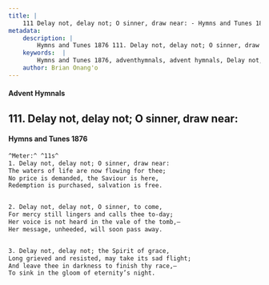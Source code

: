 ```yaml
---
title: |
    111 Delay not, delay not; O sinner, draw near: - Hymns and Tunes 1876
metadata:
    description: |
        Hymns and Tunes 1876 111. Delay not, delay not; O sinner, draw near:. The waters of life are now flowing for thee; No price is demanded, the Saviour is here, Redemption is purchased, salvation is free. 
    keywords:  |
        Hymns and Tunes 1876, adventhymnals, advent hymnals, Delay not, delay not; O sinner, draw near:, The waters of life are now flowing for thee;, 
    author: Brian Onang'o
---
```


#### Advent Hymnals
## 111. Delay not, delay not; O sinner, draw near:
####  Hymns and Tunes 1876

```txt
^Meter:^ ^11s^
1. Delay not, delay not; O sinner, draw near:
The waters of life are now flowing for thee;
No price is demanded, the Saviour is here,
Redemption is purchased, salvation is free.


2. Delay not, delay not, O sinner, to come,
For mercy still lingers and calls thee to-day;
Her voice is not heard in the vale of the tomb,—
Her message, unheeded, will soon pass away.


3. Delay not, delay not; the Spirit of grace,
Long grieved and resisted, may take its sad flight;
And leave thee in darkness to finish thy race,—
To sink in the gloom of eternity’s night.
```